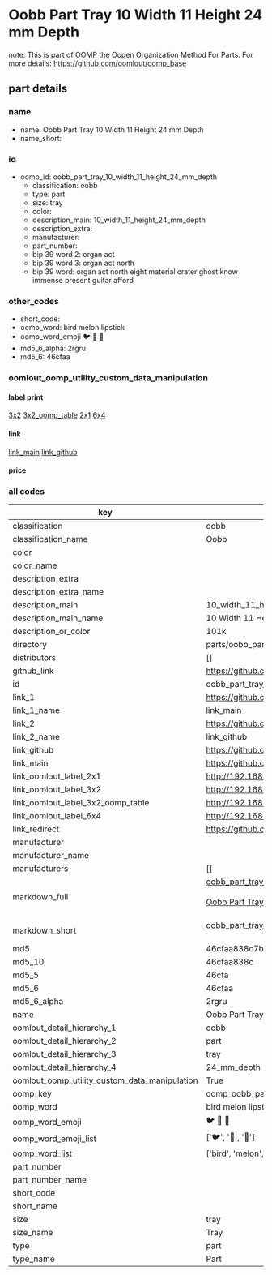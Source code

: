 # Oobb Part Tray 10 Width 11 Height 24 mm Depth  

note: This is part of OOMP the Oopen Organization Method For Parts. For more details: https://github.com/oomlout/oomp_base

##  part details
  







### name
* name: Oobb Part Tray 10 Width 11 Height 24 mm Depth
* name_short: 
### id
* oomp_id: oobb_part_tray_10_width_11_height_24_mm_depth
  * classification: oobb
  * type: part
  * size: tray
  * color: 
  * description_main: 10_width_11_height_24_mm_depth
  * description_extra: 
  * manufacturer: 
  * part_number: 
  * bip 39 word 2: organ act
  * bip 39 word 3: organ act north
  * bip 39 word: organ act north eight material crater ghost know immense present guitar afford

### other_codes
* short_code: 
* oomp_word: bird melon lipstick
* oomp_word_emoji :bird: :melon: :lipstick:
* md5_6_alpha: 2rgru
* md5_6: 46cfaa






### oomlout_oomp_utility_custom_data_manipulation
#### label print
[3x2](http://192.168.1.245:1112/?label=oomp%202rgru)
[3x2_oomp_table](http://192.168.1.108:1112/?label=oomp%202rgru)
[2x1](http://192.168.1.242:1112/?label=oomp%202rgru)
[6x4](http://192.168.1.55:1112/?label=oomp%202rgru)    

#### link

[link_main](https://github.com/oomlout/oomlout_oomp_version_1_messy/tree/main/parts/oobb_part_tray_10_width_11_height_24_mm_depth) [link_github](https://github.com/oomlout/oomlout_oomp_version_1_messy/tree/main/parts/oobb_part_tray_10_width_11_height_24_mm_depth)                             

#### price







### all codes 
| key | value |  
| --- | --- |  
| classification | oobb |  
| classification_name | Oobb |  
| color |  |  
| color_name |  |  
| description_extra |  |  
| description_extra_name |  |  
| description_main | 10_width_11_height_24_mm_depth |  
| description_main_name | 10 Width 11 Height 24 mm Depth |  
| description_or_color | 101k |  
| directory | parts/oobb_part_tray_10_width_11_height_24_mm_depth |  
| distributors | [] |  
| github_link | https://github.com/oomlout/oomlout_oomp_part_src/tree/main/parts/oobb_part_tray_10_width_11_height_24_mm_depth |  
| id | oobb_part_tray_10_width_11_height_24_mm_depth |  
| link_1 | https://github.com/oomlout/oomlout_oomp_version_1_messy/tree/main/parts/oobb_part_tray_10_width_11_height_24_mm_depth |  
| link_1_name | link_main |  
| link_2 | https://github.com/oomlout/oomlout_oomp_version_1_messy/tree/main/parts/oobb_part_tray_10_width_11_height_24_mm_depth |  
| link_2_name | link_github |  
| link_github | https://github.com/oomlout/oomlout_oomp_version_1_messy/tree/main/parts/oobb_part_tray_10_width_11_height_24_mm_depth |  
| link_main | https://github.com/oomlout/oomlout_oomp_version_1_messy/tree/main/parts/oobb_part_tray_10_width_11_height_24_mm_depth |  
| link_oomlout_label_2x1 | http://192.168.1.242:1112/?label=oomp%202rgru |  
| link_oomlout_label_3x2 | http://192.168.1.245:1112/?label=oomp%202rgru |  
| link_oomlout_label_3x2_oomp_table | http://192.168.1.108:1112/?label=oomp%202rgru |  
| link_oomlout_label_6x4 | http://192.168.1.55:1112/?label=oomp%202rgru |  
| link_redirect | https://github.com/oomlout/oomlout_oomp_version_1_messy/tree/main/parts/oobb_part_tray_10_width_11_height_24_mm_depth |  
| manufacturer |  |  
| manufacturer_name |  |  
| manufacturers | [] |  
| markdown_full | [oobb_part_tray_10_width_11_height_24_mm_depth](none)<br>[](none)<br>[Oobb Part Tray 10 Width 11 Height 24 Mm Depth](none)<br><br> |  
| markdown_short | [oobb_part_tray_10_width_11_height_24_mm_depth](none)<br><br> |  
| md5 | 46cfaa838c7bec30ca44746f2c809ce3 |  
| md5_10 | 46cfaa838c |  
| md5_5 | 46cfa |  
| md5_6 | 46cfaa |  
| md5_6_alpha | 2rgru |  
| name | Oobb Part Tray 10 Width 11 Height 24 mm Depth |  
| oomlout_detail_hierarchy_1 | oobb |  
| oomlout_detail_hierarchy_2 | part |  
| oomlout_detail_hierarchy_3 | tray |  
| oomlout_detail_hierarchy_4 | 24_mm_depth |  
| oomlout_oomp_utility_custom_data_manipulation | True |  
| oomp_key | oomp_oobb_part_tray_10_width_11_height_24_mm_depth |  
| oomp_word | bird melon lipstick |  
| oomp_word_emoji | :bird: :melon: :lipstick: |  
| oomp_word_emoji_list | [':bird:', ':melon:', ':lipstick:'] |  
| oomp_word_list | ['bird', 'melon', 'lipstick'] |  
| part_number |  |  
| part_number_name |  |  
| short_code |  |  
| short_name |  |  
| size | tray |  
| size_name | Tray |  
| type | part |  
| type_name | Part |  

